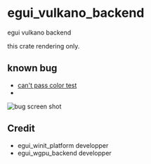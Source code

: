 # egui_vulkano_backend
egui vulkano backend

this crate rendering only.


## known bug 
  * [can't pass color test ](https://github.com/t18b219k/egui_vulkano_backend/issues/1)
  * 
  ![bug screen shot](https://github.com/t18b219k/egui_vulkano_backend/blob/add_readme/Screenshot%20from%202021-03-09%2023-48-42.png)
## Credit
  * egui_winit_platform developper
  * egui_wgpu_backend developper
  

